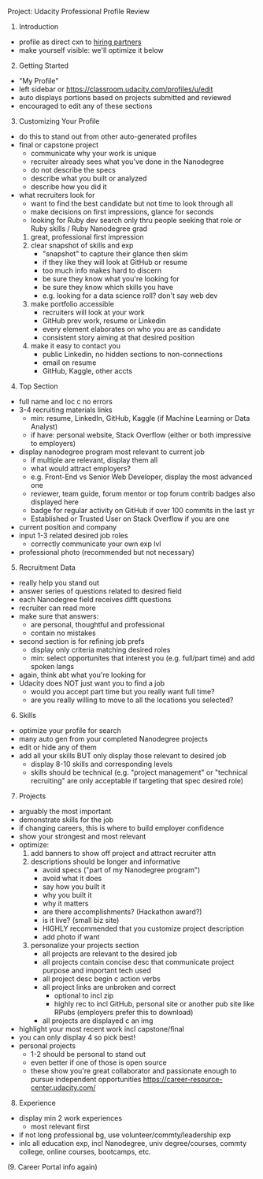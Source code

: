 Project: Udacity Professional Profile Review

1. Introduction
- profile as direct cxn to [hiring partners](https://www.udacity.com/hire-talent)
- make yourself visible: we'll optimize it below

2. Getting Started
- "My Profile"
- left sidebar or https://classroom.udacity.com/profiles/u/edit
- auto displays portions based on projects submitted and reviewed
- encouraged to edit any of these sections

3. Customizing Your Profile
- do this to stand out from other auto-generated profiles
- final or capstone project
	- communicate why your work is unique
	- recruiter already sees what you've done in the Nanodegree
	- do not describe the specs
	- describe what you built or analyzed
	- describe how you did it
- what recruiters look for
	- want to find the best candidate but not time to look through all
	- make decisions on first impressions, glance for seconds
	- looking for Ruby dev search only thru people seeking that role or Ruby skills / Ruby Nanodegree grad
	1. great, professional first impression
	2. clear snapshot of skills and exp
		- "snapshot" to capture their glance then skim
		- if they like they will look at GitHub or resume
		- too much info makes hard to discern
		- be sure they know what you're looking for
		- be sure they know which skills you have
		- e.g. looking for a data science roll? don't say web dev
	3. make portfolio accessible
		- recruiters will look at your work
		- GitHub prev work, resume or Linkedin
		- every element elaborates on who you are as candidate
		- consistent story aiming at that desired position
	4. make it easy to contact you
		- public Linkedin, no hidden sections to non-connections
		- email on resume
		- GitHub, Kaggle, other accts

4. Top Section
- full name and loc c no errors
- 3-4 recruiting materials links
	- min: resume, LinkedIn, GitHub, Kaggle (if Machine Learning or Data Analyst)
	- if have: personal website, Stack Overflow (either or both impressive to employers)
- display nanodegree program most relevant to current job
	- if multiple are relevant, display them all
	- what would attract employers?
	- e.g. Front-End vs Senior Web Developer, display the most advanced one
	- reviewer, team guide, forum mentor or top forum contrib badges also displayed here
	- badge for regular activity on GitHub if over 100 commits in the last yr
	- Established or Trusted User on Stack Overflow if you are one
- current position and company
- input 1-3 related desired job roles
	- correctly communicate your own exp lvl
- professional photo (recommended but not necessary)

5. Recruitment Data
- really help you stand out
- answer series of questions related to desired field
- each Nanodegree field receives difft questions
- recruiter can read more
- make sure that answers:
	- are personal, thoughtful and professional
	- contain no mistakes
- second section is for refining job prefs
	- display only criteria matching desired roles
	- min: select opportunites that interest you (e.g. full/part time) and add spoken langs
- again, think abt what you're looking for
- Udacity does NOT just want you to find a job
	- would you accept part time but you really want full time?
	- are you really willing to move to all the locations you selected?

6. Skills
- optimize your profile for search
- many auto gen from your completed Nanodegree projects
- edit or hide any of them
- add all your skills BUT only display those relevant to desired job
	- display 8-10 skills and corresponding levels
	- skills should be technical (e.g. "project management" or "technical recruiting" are only acceptable if targeting that spec desired role)

7. Projects
- arguably the most important
- demonstrate skills for the job
- if changing careers, this is where to build employer confidence
- show your strongest and most relevant
- optimize:
	1. add banners to show off project and attract recruiter attn
	2. descriptions should be longer and informative
		- avoid specs ("part of my Nanodegree program")
		- avoid what it does
		- say how you built it
		- why you built it
		- why it matters
		- are there accomplishments? (Hackathon award?)
		- is it live? (small biz site)
		- HIGHLY recommended that you customize project description
		- add photo if want		
	3. personalize your projects section
		- all projects are relevant to the desired job
		- all projects contain concise desc that communicate project purpose and important tech used
		- all project desc begin c action verbs
		- all project links are unbroken and correct
			- optional to incl zip
			- highly rec to incl GitHub, personal site or another pub site like RPubs (employers prefer this to download)
		- all projects are displayed c an img
- highlight your most recent work incl capstone/final
- you can only display 4 so pick best!
- personal projects
	- 1-2 should be personal to stand out
	- even better if one of those is open source
	- these show you're great collaborator and passionate enough to pursue independent opportunities
	https://career-resource-center.udacity.com/

8. Experience
- display min 2 work experiences
	- most relevant first
- if not long professional bg, use volunteer/commty/leadership exp
- inlc all education exp, incl Nanodegree, univ degree/courses, commty college, online courses, bootcamps, etc.

(9. Career Portal info again)